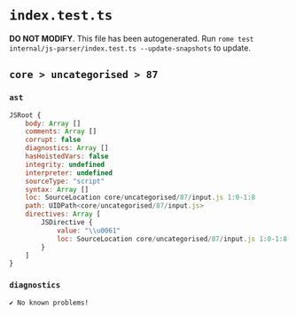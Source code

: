 # `index.test.ts`

**DO NOT MODIFY**. This file has been autogenerated. Run `rome test internal/js-parser/index.test.ts --update-snapshots` to update.

## `core > uncategorised > 87`

### `ast`

```javascript
JSRoot {
	body: Array []
	comments: Array []
	corrupt: false
	diagnostics: Array []
	hasHoistedVars: false
	integrity: undefined
	interpreter: undefined
	sourceType: "script"
	syntax: Array []
	loc: SourceLocation core/uncategorised/87/input.js 1:0-1:8
	path: UIDPath<core/uncategorised/87/input.js>
	directives: Array [
		JSDirective {
			value: "\\u0061"
			loc: SourceLocation core/uncategorised/87/input.js 1:0-1:8
		}
	]
}
```

### `diagnostics`

```
✔ No known problems!

```
